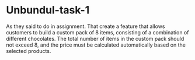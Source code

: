 # Unbundul-task-1

As they said to do in assignment. That create a feature  that allows customers to build a custom pack of 8 items, consisting of a combination of different chocolates. The total number of items in the custom pack should not exceed 8, and the price must be calculated automatically based on the selected products.
